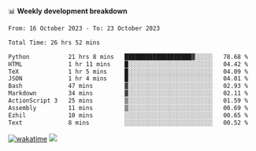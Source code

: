 📊 **Weekly development breakdown**
<!--START_SECTION:waka-->

```txt
From: 16 October 2023 - To: 23 October 2023

Total Time: 26 hrs 52 mins

Python           21 hrs 8 mins   ███████████████████▓░░░░░   78.68 %
HTML             1 hr 11 mins    █░░░░░░░░░░░░░░░░░░░░░░░░   04.42 %
TeX              1 hr 5 mins     █░░░░░░░░░░░░░░░░░░░░░░░░   04.09 %
JSON             1 hr 4 mins     █░░░░░░░░░░░░░░░░░░░░░░░░   04.01 %
Bash             47 mins         ▓░░░░░░░░░░░░░░░░░░░░░░░░   02.93 %
Markdown         34 mins         ▓░░░░░░░░░░░░░░░░░░░░░░░░   02.11 %
ActionScript 3   25 mins         ▒░░░░░░░░░░░░░░░░░░░░░░░░   01.59 %
Assembly         11 mins         ▒░░░░░░░░░░░░░░░░░░░░░░░░   00.69 %
Ezhil            10 mins         ░░░░░░░░░░░░░░░░░░░░░░░░░   00.65 %
Text             8 mins          ░░░░░░░░░░░░░░░░░░░░░░░░░   00.52 %
```

<!--END_SECTION:waka-->
[![wakatime](https://wakatime.com/badge/user/c6720b29-9431-4a60-bc9d-e1fb2b6bd65f.svg)](https://wakatime.com/@c6720b29-9431-4a60-bc9d-e1fb2b6bd65f)
![](https://komarev.com/ghpvc/?username=callanwu)
